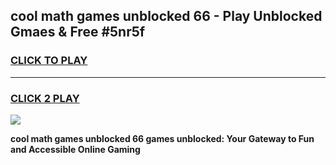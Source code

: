 
## cool math games unblocked 66 - Play Unblocked Gmaes & Free #5nr5f
<h3>
<a href="https://premium.freeplayer.one?title=cool_math_games_unblocked_66&ref=03M">CLICK TO PLAY</a></h3>
<hr>

<h3>
<a href="https://premium.freeplayer.one?title=cool_math_games_unblocked_66&ref=03M">CLICK 2 PLAY</a>
  
</h3>

<a href="https://premium.freeplayer.one?title=cool_math_games_unblocked_66&ref=03M"><img src="https://clearcache.store/games.png"></a>


**cool math games unblocked 66 games unblocked: Your Gateway to Fun and Accessible Online Gaming**
